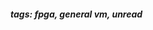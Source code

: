 <!-- Please prefix the notes with the date as in [22/12/2020] -->

##### tags: fpga, general vm, unread